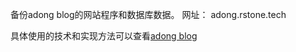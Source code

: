 备份adong blog的网站程序和数据库数据。
网址： adong.rstone.tech

具体使用的技术和实现方法可以查看[adong blog](http://adong.rstone.tech/blog/)
